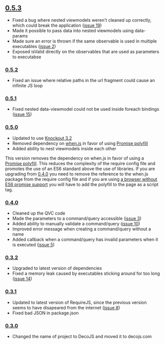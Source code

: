 
## [0.5.3](https://github.com/decojs/DecoJS/releases/tag/v0.5.2)

 * Fixed a bug where nested viewmodels weren't cleaned up correctly, which could break the application ([issue 19](https://github.com/decojs/DecoJS/issues/19))
 * Made it possible to pass data into nested viewmodels using data-params
 * Made sure an error is thrown if the same observable is used in multiple executables ([issue 2](https://github.com/decojs/DecoJS/issues/2))
 * Exposed isValid directly on the observables that are used as parameters to executabse


### [0.5.2](https://github.com/decojs/DecoJS/releases/tag/v0.5.2)

 * Fixed an issue where relative paths in the url fragment could cause an infinite JS loop


### [0.5.1](https://github.com/decojs/DecoJS/releases/tag/v0.5.1)

 * Fixed nested data-viewmodel could not be used inside foreach bindings ([issue 15](https://github.com/decojs/DecoJS/issues/15))


### [0.5.0](https://github.com/decojs/DecoJS/releases/tag/v0.5.0)

 * Updated to use [Knockout 3.2](http://knockoutjs.com/)
 * Removed dependency on [when.js](https://github.com/cujojs/when) in favor of using [Promise polyfill](https://github.com/jakearchibald/es6-promise)
 * Added ability to nest viewmodels inside each other

This version removes the dependency on when.js in favor of using a [Promise polyfill](https://github.com/jakearchibald/es6-promise). This reduces the complexity of the require config file and promotes the use of an ES6 standard above the use of libraries. If you are upgrading from [0.4.0](https://github.com/decojs/DecoJS/releases/tag/v0.4.0) you need to remove the reference to the when.js package from the require config file and if you are using [a browser without ES6 promise support](http://caniuse.com/#search=promise) you will have to add the polyfill to the page as a script tag.


### [0.4.0](https://github.com/decojs/DecoJS/releases/tag/v0.4.0)

 * Cleaned up the QVC code
 * Made the parameters to a command/query accessible ([issue 3](https://github.com/decojs/DecoJS/issues/3))
 * Added ability to manually validate a command/query ([issue 10](https://github.com/decojs/DecoJS/issues/10))
 * Improved error message when creating a command/query without a name
 * Added callback when a command/query has invalid parameters when it is executed ([issue 5](https://github.com/decojs/DecoJS/issues/5))


### [0.3.2](https://github.com/decojs/DecoJS/releases/tag/v0.3.2)

 * Upgraded to latest version of dependencies
 * Fixed a memory leak caused by executables sticking around for too long ([issue 14](https://github.com/decojs/DecoJS/issues/14))


### [0.3.1](https://github.com/decojs/DecoJS/releases/tag/v0.3.1)

 * Updated to latest version of RequireJS, since the previous version seems to have disapeared from the internet ([issue 8](https://github.com/decojs/DecoJS/issues/8))
 * Fixed bad JSON in package.json


### [0.3.0](https://github.com/decojs/DecoJS/releases/tag/v0.3.0)

 * Changed the name of project to DecoJS and moved it to decojs.com

